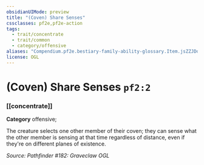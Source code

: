```yaml
---
obsidianUIMode: preview
title: "(Coven) Share Senses"
cssclasses: pf2e,pf2e-action
tags:
  - trait/concentrate
  - trait/common
  - category/offensive
aliases: "Compendium.pf2e.bestiary-family-ability-glossary.Item.jsZZJDd4ZuYMlEVV"
license: OGL
---
```

# (Coven) Share Senses `pf2:2`

### [[concentrate]]

**Category** offensive; 




The creature selects one other member of their coven; they can sense what the other member is sensing at that time regardless of distance, even if they're on different planes of existence.

*Source: Pathfinder #182: Graveclaw*
*OGL*